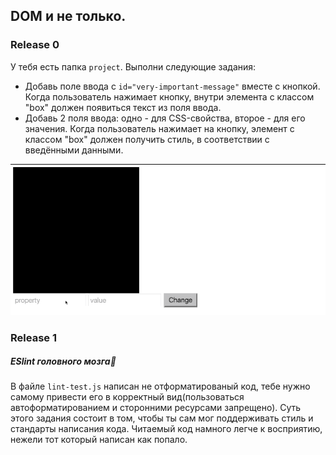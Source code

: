 ## DOM и не только.

### Release 0

У тебя есть папка `project`. Выполни следующие задания:
- Добавь поле ввода с `id="very-important-message"` вместе с кнопкой. Когда пользователь нажимает кнопку, внутри элемента с классом "box" должен появиться текст из поля ввода.
- Добавь 2 поля ввода: одно - для CSS-свойства, второе - для его значения. Когда пользователь нажимает на кнопку, элемент с классом "box" должен получить стиль, в соответствии с введёнными данными.

![Пример](css-modifier.gif)

### Release 1

##### ESlint головного мозга🤔

В файле `lint-test.js` написан не отформатированый код, тебе нужно самому привести его в корректный вид(пользоваться автоформатированием и сторонними ресурсами запрещено). Суть этого задания состоит в том, чтобы ты сам мог поддерживать стиль и стандарты написания кода. Читаемый код намного легче к восприятию, нежели тот который написан как попало.
